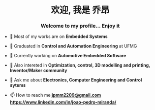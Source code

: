 <h1 align="center">欢迎, 我是 乔昂</h1>
<h3 align="center">Welcome to my profile... Enjoy it</h3>


- 🌱 Most of my works are on **Embedded Systems**

- 🔭 Graduated in **Control and Automation Engineering** at UFMG

- 👯 Currently working on **Automotive Embedded Software**

- 🧐 Also intereted in **Optimization, control, 3D modelling and printing, Inventor/Maker community**

- 💬 Ask me about **Electronics, Computer Engineering and Control sytems**

- 📫 How to reach me **jpmm2209@gmail.com**
    **https://www.linkedin.com/in/joao-pedro-miranda/**

<!-- 
<h3 align="left">Connect with me:</h3>
<p align="left">
<a href="https://linkedin.com/in//joao-pedro-miranda/" target="blank"><img align="center" src="https://raw.githubusercontent.com/rahuldkjain/github-profile-readme-generator/master/src/images/icons/Social/linked-in-alt.svg" alt="/joao-pedro-miranda/" height="30" width="40" /></a>
<a href="https://instagram.com/@_jota_pedro" target="blank"><img align="center" src="https://raw.githubusercontent.com/rahuldkjain/github-profile-readme-generator/master/src/images/icons/Social/instagram.svg" alt="@_jota_pedro" height="30" width="40" /></a>
<a href="https://www.youtube.com/c/joão pedro miranda marques" target="blank"><img align="center" src="https://raw.githubusercontent.com/rahuldkjain/github-profile-readme-generator/master/src/images/icons/Social/youtube.svg" alt="joão pedro miranda marques" height="30" width="40" /></a>
</p>

<h3 align="left">Languages and Tools:</h3>
<p align="left"> <a href="https://www.arduino.cc/" target="_blank" rel="noreferrer"> <img src="https://cdn.worldvectorlogo.com/logos/arduino-1.svg" alt="arduino" width="40" height="40"/> </a> <a href="https://www.cprogramming.com/" target="_blank" rel="noreferrer"> <img src="https://raw.githubusercontent.com/devicons/devicon/master/icons/c/c-original.svg" alt="c" width="40" height="40"/> </a> 
<a href="https://www.w3schools.com/cpp/" target="_blank" rel="noreferrer"> <img src="https://raw.githubusercontent.com/devicons/devicon/master/icons/cplusplus/cplusplus-original.svg" alt="cplusplus" width="40" height="40"/> </a> 
<a href="https://www.freertos.org/" target="_blank" rel="noreferrer"> <img src="https://upload.wikimedia.org/wikipedia/commons/4/4e/Logo_freeRTOS.png" alt="freertos" width="40" height="40"/> </a> 
<a href="https://git-scm.com/" target="_blank" rel="noreferrer"> <img src="https://www.vectorlogo.zone/logos/git-scm/git-scm-icon.svg" alt="git" width="40" height="40"/> </a> 
<a href="https://www.linux.org/" target="_blank" rel="noreferrer"> <img src="https://raw.githubusercontent.com/devicons/devicon/master/icons/linux/linux-original.svg" alt="linux" width="40" height="40"/> </a> 
<a href="https://www.mathworks.com/" target="_blank" rel="noreferrer"> <img src="https://upload.wikimedia.org/wikipedia/commons/2/21/Matlab_Logo.png" alt="matlab" width="40" height="40"/> </a> 
<a href="https://pandas.pydata.org/" target="_blank" rel="noreferrer"> <img src="https://raw.githubusercontent.com/devicons/devicon/2ae2a900d2f041da66e950e4d48052658d850630/icons/pandas/pandas-original.svg" alt="pandas" width="40" height="40"/> </a> 
<a href="https://www.python.org" target="_blank" rel="noreferrer"> <img src="https://raw.githubusercontent.com/devicons/devicon/master/icons/python/python-original.svg" alt="python" width="40" height="40"/> </a> 
</p>

<p><img align="left" src="https://github-readme-stats.vercel.app/api/top-langs?username=jueta&show_icons=true&locale=en&layout=compact&theme=dracula" alt="jueta" /></p> 

<p>&nbsp;<img align="center" src="https://github-readme-stats.vercel.app/api?username=jueta&show_icons=true&locale=en&theme=dracula" alt="jueta" /></p>

<p><img align="center" src="https://github-readme-streak-stats.herokuapp.com/?user=jueta&theme=dracula" alt="jueta" /></p>
-->
